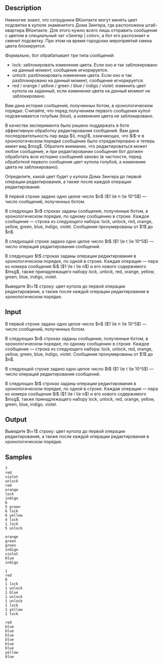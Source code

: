 ## Description

<div><p>Немногие знают, что сотрудники ВКонтакте могут менять цвет подсветки в куполе знаменитого Дома Зингера, где расположена штаб-квартира ВКонтакте. Для этого нужно всего лишь отправить сообщение с цветом в специальный чат «Зингер | color», а бот его распознает и сменит подсветку. При этом на время городских мероприятий смена цвета блокируется.</p><p>Формально, бот обрабатывает три типа сообщений: </p><ul> <li> <span class="tex-font-style-tt">lock</span>: заблокировать изменение цвета. Если оно и так заблокировано на данный момент, сообщение игнорируется. </li><li> <span class="tex-font-style-tt">unlock</span>: разблокировать изменение цвета. Если оно и так разблокировано на данный момент, сообщение игнорируется. </li><li> <span class="tex-font-style-tt">red</span> / <span class="tex-font-style-tt">orange</span> / <span class="tex-font-style-tt">yellow</span> / <span class="tex-font-style-tt">green</span> / <span class="tex-font-style-tt">blue</span> / <span class="tex-font-style-tt">indigo</span> / <span class="tex-font-style-tt">violet</span>: изменить цвет купола на заданный, если изменение цвета на данный момент не заблокировано. </li></ul><p>Вам дана история сообщений, полученных ботом, в хронологическом порядке. Считайте, что перед получением первого сообщения купол подсвечивается голубым (<span class="tex-font-style-tt">blue</span>), а изменение цвета не заблокировано.</p><p>В качестве эксперимента было решено поддержать в боте эффективную обработку редактирования сообщений. Вам дана последовательность пар вида $(i, msg)$, означающих, что $i$-е в хронологическом порядке сообщение было отредактировано и теперь имеет вид $msg$. Обратите внимание, что редактироваться может любое сообщение, и при редактировании сообщения бот должен обработать всю историю сообщений заново (в частности, перед обработкой первого сообщения цвет купола голубой, а изменение цвета не заблокировано).</p><p>Определите, какой цвет будет у купола Дома Зингера до первой операции редактирования, а также после каждой операции редактирования.</p></div><div class="input-specification"><p>В первой строке задано одно целое число $n$ ($1 \le n \le 10^5$)&nbsp;— число сообщений, полученных ботом.</p><p>В следующих $n$ строках заданы сообщения, полученные ботом, в хронологическом порядке, по одному сообщению в строке. Каждое сообщение&nbsp;— строка из следующего набора: <span class="tex-font-style-tt">lock</span>, <span class="tex-font-style-tt">unlock</span>, <span class="tex-font-style-tt">red</span>, <span class="tex-font-style-tt">orange</span>, <span class="tex-font-style-tt">yellow</span>, <span class="tex-font-style-tt">green</span>, <span class="tex-font-style-tt">blue</span>, <span class="tex-font-style-tt">indigo</span>, <span class="tex-font-style-tt">violet</span>. Сообщения пронумерованы от $1$ до $n$.</p><p>В следующей строке задано одно целое число $t$ ($1 \le t \le 10^5$)&nbsp;— число операций редактирования сообщений.</p><p>В следующих $t$ строках заданы операции редактирования в хронологическом порядке, по одной в строке. Каждая операция&nbsp;— пара из номера сообщения $i$ ($1 \le i \le n$) и его нового содержимого $msg$, также принадлежащего набору <span class="tex-font-style-tt">lock</span>, <span class="tex-font-style-tt">unlock</span>, <span class="tex-font-style-tt">red</span>, <span class="tex-font-style-tt">orange</span>, <span class="tex-font-style-tt">yellow</span>, <span class="tex-font-style-tt">green</span>, <span class="tex-font-style-tt">blue</span>, <span class="tex-font-style-tt">indigo</span>, <span class="tex-font-style-tt">violet</span>.</p></div><div class="output-specification"><p>Выведите $t+1$ строку: цвет купола до первой операции редактирования, а также после каждой операции редактирования в хронологическом порядке.</p></div>

## Input

<p>В первой строке задано одно целое число $n$ ($1 \le n \le 10^5$)&nbsp;— число сообщений, полученных ботом.</p><p>В следующих $n$ строках заданы сообщения, полученные ботом, в хронологическом порядке, по одному сообщению в строке. Каждое сообщение&nbsp;— строка из следующего набора: <span class="tex-font-style-tt">lock</span>, <span class="tex-font-style-tt">unlock</span>, <span class="tex-font-style-tt">red</span>, <span class="tex-font-style-tt">orange</span>, <span class="tex-font-style-tt">yellow</span>, <span class="tex-font-style-tt">green</span>, <span class="tex-font-style-tt">blue</span>, <span class="tex-font-style-tt">indigo</span>, <span class="tex-font-style-tt">violet</span>. Сообщения пронумерованы от $1$ до $n$.</p><p>В следующей строке задано одно целое число $t$ ($1 \le t \le 10^5$)&nbsp;— число операций редактирования сообщений.</p><p>В следующих $t$ строках заданы операции редактирования в хронологическом порядке, по одной в строке. Каждая операция&nbsp;— пара из номера сообщения $i$ ($1 \le i \le n$) и его нового содержимого $msg$, также принадлежащего набору <span class="tex-font-style-tt">lock</span>, <span class="tex-font-style-tt">unlock</span>, <span class="tex-font-style-tt">red</span>, <span class="tex-font-style-tt">orange</span>, <span class="tex-font-style-tt">yellow</span>, <span class="tex-font-style-tt">green</span>, <span class="tex-font-style-tt">blue</span>, <span class="tex-font-style-tt">indigo</span>, <span class="tex-font-style-tt">violet</span>.</p>

## Output

<p>Выведите $t+1$ строку: цвет купола до первой операции редактирования, а также после каждой операции редактирования в хронологическом порядке.</p>

## Samples

```input1
7
red
violet
unlock
red
orange
lock
indigo
6
5 green
6 lock
6 yellow
4 lock
1 lock
5 unlock
```

```output1
orange
green
green
indigo
violet
blue
indigo
```






```input2
1
red
8
1 lock
1 unlock
1 blue
1 unlock
1 unlock
1 lock
1 yellow
1 lock
```

```output2
red
blue
blue
blue
blue
blue
blue
yellow
blue
```



